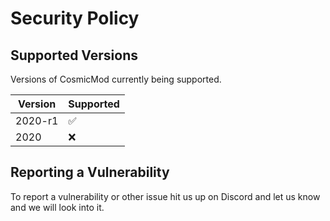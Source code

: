 # Security Policy

## Supported Versions

Versions of CosmicMod currently being supported.

| Version | Supported          |
| ------- | ------------------ |
| 2020-r1   | :white_check_mark: |
| 2020      | :x:                |


## Reporting a Vulnerability

To report a vulnerability or other issue hit us up on Discord and let us know and we will look into it.
